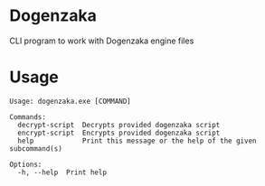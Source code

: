 # Dogenzaka

CLI program to work with Dogenzaka engine files

# Usage

```
Usage: dogenzaka.exe [COMMAND]

Commands:
  decrypt-script  Decrypts provided dogenzaka script
  encrypt-script  Encrypts provided dogenzaka script
  help            Print this message or the help of the given subcommand(s)

Options:
  -h, --help  Print help

```